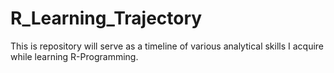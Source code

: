 # R_Learning_Trajectory
This is repository will serve as a timeline of various analytical skills I acquire while learning R-Programming. 
